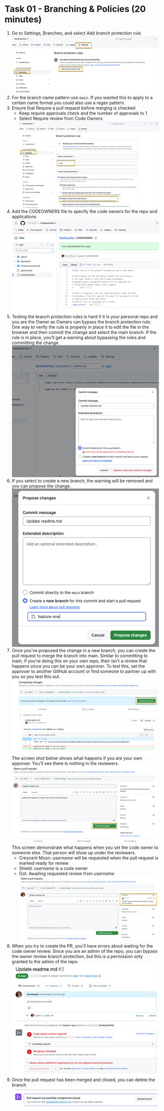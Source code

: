 # Task 01 - Branching & Policies (20 minutes)

1. Go to Settings, Branches, and select Add branch protection rule
   ![Setup a security policy](../Media/AddBranchProtectionRule.png)
2. For the branch name pattern use `main`. If you wanted this to apply to a certain name format you could also use a regex pattern.
3. Ensure that Require a pull request before merging is checked
    - Keep require approvals check and the number of approvals to 1
    - Select Require review from Code Owners
    ![Configure the branch protection rule](../Media/BranchProtectionRule.png)
4. Add the CODEOWNERS file to specify the code owners for the repo and applications
    ![Add the code owners file](../Media/CodeOwnersFile.png)
5. Testing the branch protection rules is hard if it is your personal repo and you are the Owner as Owners can bypass the branch protection rule. One way to verify the rule is properly in place it to edit the file in the browser and then commit the change and select the main branch. If the rule is in place, you'll get a warning about bypassing the rules and committing the change.
    ![Committing Directly to main](../Media/CommitToMain.png)
6. If you select to create a new branch, the warning will be removed and you can propose the change.
    ![Creating a new branch](../Media/NewBranch.png)
7. Once you've proposed the change in a new branch, you can create the pull request to merge the branch into main. Similar to committing to main, if you're doing this on your own repo, their isn't a review that happens since you can be your own approver. To test this, set the approver to another GitHub account or find someone to partner up with you so you test this out.
    ![Create the pull request](../Media/CreatePullRequest.png)
    The screen shot below shows what happens if you are your own approver. You'll see there is nothing in the reviewers.
    ![Create the pull request](../Media/CreatePullRequest2.png)
    This screen demonstrate what happens when you set the code owner to someone else. That person will show up under the reviewers.
     - Crescent Moon: *username* will be requested when the pull request is marked ready for review
     - Shield: *username* is a code owner
     - Dot: Awaiting requested review from *username*
    ![Pull Request Reviewer](../Media/CreatePullRequestReview.png)
8. When you try to create the PR, you'll have errors about waiting for the code owner review. Since you are an admin of the repo, you can bypass the owner review branch protection, but this is a permission only granted to the admin of the repo.
    ![Pull request pending the code owner review](../Media/PullRequestPendingReview.png)
9. Once the pull request has been merged and closed, you can delete the branch
    ![Delete the merged branch](../Media/DeleteMergedBranch.png)